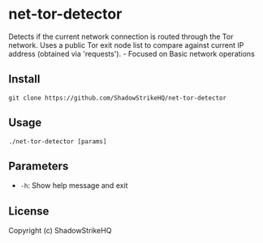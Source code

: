# net-tor-detector
Detects if the current network connection is routed through the Tor network. Uses a public Tor exit node list to compare against current IP address (obtained via 'requests'). - Focused on Basic network operations

## Install
`git clone https://github.com/ShadowStrikeHQ/net-tor-detector`

## Usage
`./net-tor-detector [params]`

## Parameters
- `-h`: Show help message and exit

## License
Copyright (c) ShadowStrikeHQ

